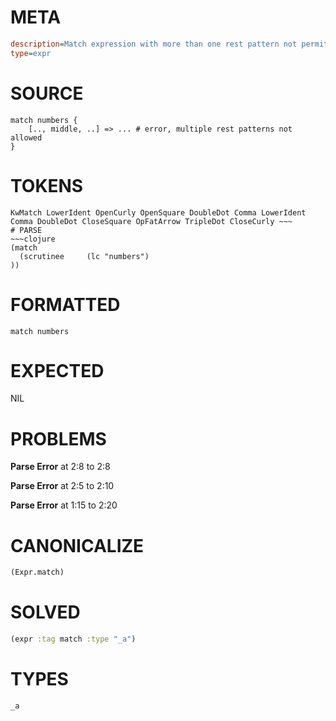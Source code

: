 # META
~~~ini
description=Match expression with more than one rest pattern not permitted, should error
type=expr
~~~
# SOURCE
~~~roc
match numbers {
    [.., middle, ..] => ... # error, multiple rest patterns not allowed
}
~~~
# TOKENS
~~~text
KwMatch LowerIdent OpenCurly OpenSquare DoubleDot Comma LowerIdent Comma DoubleDot CloseSquare OpFatArrow TripleDot CloseCurly ~~~
# PARSE
~~~clojure
(match
  (scrutinee     (lc "numbers")
))
~~~
# FORMATTED
~~~roc
match numbers
~~~
# EXPECTED
NIL
# PROBLEMS
**Parse Error**
at 2:8 to 2:8

**Parse Error**
at 2:5 to 2:10

**Parse Error**
at 1:15 to 2:20

# CANONICALIZE
~~~clojure
(Expr.match)
~~~
# SOLVED
~~~clojure
(expr :tag match :type "_a")
~~~
# TYPES
~~~roc
_a
~~~
